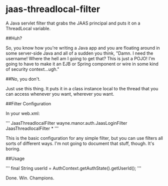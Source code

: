 # jaas-threadlocal-filter

A Java servlet filter that grabs the JAAS principal and puts it on a ThreadLocal variable.

##Huh?

So, you know how you're writing a Java app and you are floating around in some server-side Java and all of a sudden you think, "Damn.  I need the username! Where the hell am I going to get that? This is just a POJO! I'm going to have to make it an EJB or Spring component or wire in some kind of security context...ugh."

##No, you don't.

Just use this thing.  It puts it in a class instance local to the thread that you can access whenever you want, wherever you want.

##Filter Configuration

In your web.xml:

'''
<filter>
  <filter-name>JaasThreadlocalFilter</filter-name>
  <filter-class>wayne.manor.auth.JaasLoginFilter</filter-class>
</filter>
<filter>
  <filter-name>JaasThreadlocalFilter</filter-name>
  <url-pattern>*</url-pattern>
</filter>
'''

This is the basic configuration for any simple filter, but you can use filters all sorts of different ways.  I'm not going to document that stuff, though.  It's boring.

##Usage

'''
final String userId = AuthContext.getAuthState().getUserId();
'''

Done.  Win.  Champions.
